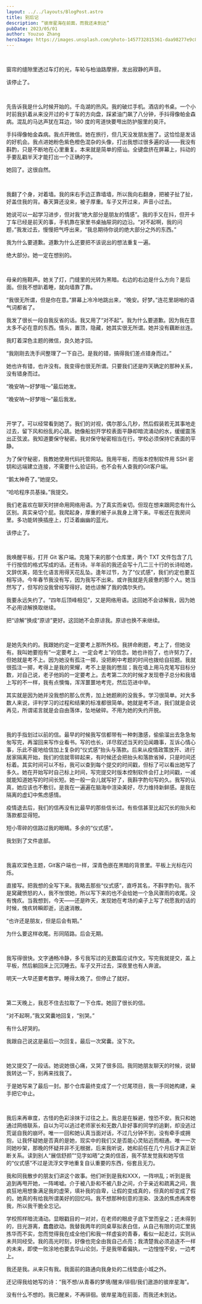 ```yaml
---
layout: ../../layouts/BlogPost.astro
title: 别后记
description: “彼岸星海在前面，而我还未到达”
pubDate: 2023/05/01
author: Youzuo Zhang
heroImage: https://images.unsplash.com/photo-1457732815361-daa98277e9c8?fit=crop&w=1740
---
```


<br/>

窗帘的缝隙里透过车灯的光，车轮与柏油路摩擦，发出寂静的声音。

该停止了。

<br/>

先告诉我是什么时候开始的。千岛湖的热风。我的破烂手机。酒店的书桌。一个小时前我扒着从来没开过的卡丁车的方向盘，踩紧油门飙了八分钟，手抖得像帕金森病。混乱的马达声犹在耳边，180 度的弯道快要甩出防护服里的臭汗。

手抖得像帕金森病。我点开微信。她在旅行，但几天没发朋友圈了。这恰恰是发话的好机会。我点进她粉色紫色橙色混杂的头像，打出我想过很多遍的话——我没有斟酌，只是不断地在心里重复。本来就是简单的搭讪。全键盘挤在屏幕上，抖动的手要乱戳半天才能打出一个正确的字。

她回了。这很自然。

<br/>

我翻了个身，对着墙。我的床右手边正靠墙墙，所以我向右翻身，把被子扯了扯，好盖住我的背。春天算还没来，被子厚重。车子又开过来，声音小过去。

她说可以一起学习进步，但对我“绝大部分是朋友的情感”。我的手又在抖，但开卡丁车已经是前天的事，手机靠在家里书桌抽屉洞的边沿。“对不起啊，我的问题，”我发过去，慢慢把气呼出来，“我总期待你说的绝大部分之外的东西。”

我为什么要道歉。道歉为什么还要把不该说出的想法重复一遍。

绝大部分。她一定在想别的。

<br/>

母亲的拖鞋声。她关了灯，门缝里的光转为黑暗。右边的右边是什么方向？是后面。但我不想趴着睡，就向墙靠了靠。

“我很无所谓，但是你在意。”屏幕上冷冷地跳出来，“晚安。好梦。”连花里胡哨的语气词都省了。

我发了很长一段自我反省的话。我又用了“对不起”。我为什么要道歉。因为我在意太多不必在意的东西。情头，置顶，隐藏，她其实很无所谓。她并没有藕断丝连。

我盯着深色主题的微信，良久她才回。

“我刚刚去洗手间整理了一下自己。是我的错，搞得我们差点错身而过。”

她也许有错，也许没有。我变得也很无所谓。只要我们还是昨天确定的那种关系，没有错身而过。

“晚安呐～好梦哦～”最后她发。

“晚安呐～好梦哦～”最后我发。

<br/>

开学了。可以经常看到她了。我们的对视，偶尔那么几秒，然后假装若无其事地走过去，留下风和纷乱的心跳。她像船划开学校表面平静却暗流涌动的水，缓缓震荡出正弦波。我知道要保守秘密。我对保守秘密相当在行。学校必须保持它表面的平静。

为了保守秘密，我教她使用代码托管网站。我用平板，而版本控制软件用 SSH 密钥和远端建立连接，不需要什么验证码，也不会有人查我的Git客户端。

“鹅太神奇了。”她提交。

“哈哈程序员基操。”我提交。

我们老喜欢在聊天时拼命用网络用语。为了真实而亲切。但现在想来跟网恋有什么区别。真实亲切个屁。我爬起身，厚重的被子从我身上滑下来。平板还在我房间里。多功能转换插座上，灯泛着幽幽的蓝光。

该停止了。

<br/>

我唤醒平板，打开 Git 客户端。克隆下来的那个仓库里，两个 TXT 文件包含了几千行按信的格式写成的话。还有诗。半年前的我还会写十几二三十行的长诗给她，文辞优美，陌生化语言用得天花乱坠。逢年过节，为了“仪式感”，我们约定也要互相写诗。今年春节我没有写，因为我写不出来。或许我就是先疲惫的那个人。她当然写了，但写的没我曾经写得好。她也谅解了我的偶尔失约。

我要永远失约了。“四年后顶峰相见”，又是网络用语。这回她不会谅解我，因为她不必用谅解换取继续。

把“谅解”换成“原谅”更好。这回她不会原谅我。原谅也换不来继续。

<br/>

是她先失约的。我跟她约定一定要考上那所外校。我拼命刷题，考上了，但她没有。我叫她要抱有“一定要考上，一定会考上”的信念。她也许抱了，也许努力了，但她就是考不上。因为她没有孤注一掷，没把刷中考题的时间也拨给自招题。我就很孤注一掷，考得上是我的荣耀，考不上是我的憋屈；我在墙上用马克笔写目标分数，对自己说，老子他妈的一定要考上。去考第二次的时候才发现卷子总分和我墙上写的不一样，我有点懊悔，浑浑噩噩地考完，然后范进中举。

其实就是因为她并没我想的那么优秀，加上她题刷的没我多。学习很简单。对大多数人来说，评判学习的过程和结果的标准都很简单。她就是考不进，我们就是会说再见，所谓诺言就是会自由落体，坠地破碎。不用为她的失约开脱。

<br/>

我的手指划过以前的信。最早的时候我写信都带有一种刺激感，偷偷溜出去急急匆匆写完，再溜回来写作业看书。写的也长，详尽叙述当天的见闻趣事，互诉心情心事，乐此不疲地给信加上复杂的“仪式感”抬头与落款。后来从疫情政策放开、进行居家隔离开始，我们的信就零碎起来，有时候还会把抬头和落款省掉，只是时间还标着。其实时间可以不标，我可以查到每个提交的时间戳，但标了可以看出她写了多久。她在开始写时自己标上时间，写完提交时版本控制软件会打上时间戳，一减就能知道她写的时间长短。她一般一会儿就写好了，我斟字酌句写的久。我写的认真，她应该也不敷衍。是我在一遍遍在脑海中渲染美好，尽力维持新鲜感。是我在隔离的虚幻中焦虑感情。

疫情退去后，我们的信再没有比最早的那些信长过。有些信甚至比起冗长的抬头和落款都显得短。

短小零碎的信路过我的眼睛。多余的“仪式感”。

我划到了文件底部。

<br/>

我喜欢深色主题，Git客户端也一样，深青色嵌在黑暗的背景里。平板上光标在闪烁。

直接写。把我想的全写下来。我略去那些“仪式感”，直呼其名，不斟字酌句。我不是窝藏愤怒的人，我不怅恨她，所以写下来的也不会给她一个急风骤雨的收尾。没有愧疚。当我想到，今天——还是昨天，发现她在考场的桌子上写了祝愿我的话的时候，愧疚转瞬即逝，迅速消散。

“也许还是朋友，但是后会有期。”

为什么要这样收尾。形同陌路。后会无期。

<br/>

我写得很快。文字通畅冷静，多亏我写过的无数篇应试作文。写完我就提交，盖上平板，然后躺回床上沉沉睡去。车子又开过去，深夜里也有人奔波。

明天一大早还要考数学。睡得太晚了。但停止了就好。

<br/>

第二天晚上，我忍不住去拉取了一下仓库。她回了很长的信。

“对不起啊，”我又窝囊地回复，“别哭。”

有什么好哭的。

我跟自己说这是最后一次回复。最后一次窝囊。没下次。

<br/>

她又提交了一段话。她说她很心痛，又哭了很多回。我同她朋友聊天的时候，说替我转达一下，别再来找我了。

于是她写来了最后一封。那个仓库最终变成了一个烂尾项目，我一手同她构建，亲手把它中止。

<br/>

我后来再审度，古怪的色彩涂抹于过往之上。我总是在躲避，惶恐不安。我只和她通过网络联系，自以为可以逃过老师家长和无数八卦好事的同学的追剿，却没逃过荒诞自我的崩坏。唯一一回和她认真当面对话，不过几分钟不到，没有牵手或拥抱，让我怀疑她是否真的是她，现实中的我们又是否能心灵贴近而相通。唯一一次同她吵架，那晚的怀疑并非不无根据，后来我听说，她和前任在几个月后才真正斩断关系。读到别人“展信舒颜”“见字如晤”之类的信首，我不禁发觉我和她写信的“仪式感”不过是流浮文字地重复自认重要的东西，俗套且无力。

我和同我散步的朋友们讲这个故事。他们听到是我和XXX，一阵哄乱；听到是我追到再甩开她，一阵唏嘘。介于被八卦和不被八卦之间，介于亲近和疏离之间，我疯狂地用想象满足我的虚荣，填补我的自卑，让假的变成真的，但真的却变成了假的。她真的有给我所谓美好的回忆吗。我不想那种刻意的渲染、汲汲的焦虑再席卷我，所以我干脆全忘记。

学校照样暗流涌动。显眼戳目的一对对，在老师的眼皮子底下堂而皇之；还未得到的，目光游离，蠢蠢欲动。我替我两年的同桌草拟表白信，从自己有限的词汇里挑拣华而不实，忽而觉得我在成全他们和我一样虚妄的青春，看似一起走过，实则从未共同经受。我的高光时刻，好像也完全由我自己点亮；我清楚我必须追逐不一样的未来，即使一败涂地也要去华山论剑，于是我带着偏执，一边惶惶不安，一边考上。

我还是我。从来只有我。我面前的路通向我身处的二线垫底小城之外。

还记得我给她写的诗：“我不想/从青春的梦境/醒来/徘徊/我们遨游的彼岸星海”。

没有什么不想的。我已醒来，不再徘徊。彼岸星海在前面，而我还未到达。

